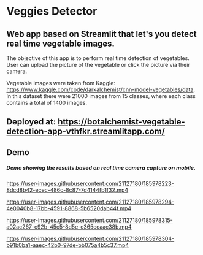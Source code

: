 # Veggies Detector
## Web app based on Streamlit that let's you detect real time vegetable images.
The objective of this app is to perform real time detection of vegetables. User can upload the picture of the vegetable or click the picture via their camera.

Vegetable images were taken from Kaggle: https://www.kaggle.com/code/darkalchemist/cnn-model-vegetables/data. 
In this dataset there were 21000 images from 15 classes, where each class contains a total of 1400 images.

## Deployed at: https://botalchemist-vegetable-detection-app-vthfkr.streamlitapp.com/

## Demo

##### Demo showing the results based on real time camera capture on mobile. 
https://user-images.githubusercontent.com/21127180/185978223-8dcd8b42-ecec-486c-8c87-7d4144fb1f32.mp4




https://user-images.githubusercontent.com/21127180/185978294-4e0040b8-17bb-4591-8868-5b6520dab44f.mp4




https://user-images.githubusercontent.com/21127180/185978315-a02ac267-c92b-45c5-8d5e-c365ccaac38b.mp4


https://user-images.githubusercontent.com/21127180/185978304-b91b0ba1-aaec-42b0-97de-bb075a4b5c37.mp4

